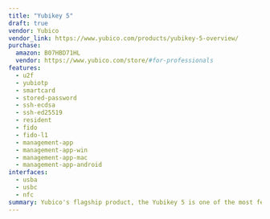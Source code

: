 ```yaml
---
title: "Yubikey 5"
draft: true
vendor: Yubico
vendor_link: https://www.yubico.com/products/yubikey-5-overview/
purchase:
  amazon: B07HBD71HL
  vendor: https://www.yubico.com/store/#for-professionals
features:
  - u2f
  - yubiotp
  - smartcard
  - stored-password
  - ssh-ecdsa
  - ssh-ed25519
  - resident
  - fido
  - fido-l1
  - management-app
  - management-app-win
  - management-app-mac
  - management-app-android
interfaces:
  - usba
  - usbc
  - nfc
summary: Yubico's flagship product, the Yubikey 5 is one of the most feature complete security tokens on the market. 
---
```

